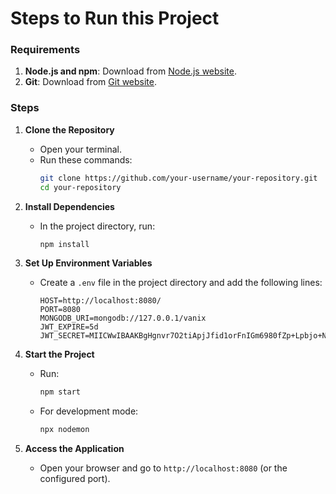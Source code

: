 # Steps to Run this Project
### Requirements
1. **Node.js and npm**: Download from [Node.js website](https://nodejs.org/).
2. **Git**: Download from [Git website](https://git-scm.com/).

### Steps

1. **Clone the Repository**
   - Open your terminal.
   - Run these commands:
     ```sh
     git clone https://github.com/your-username/your-repository.git
     cd your-repository
     ```

2. **Install Dependencies**
   - In the project directory, run:
     ```sh
     npm install
     ```

3. **Set Up Environment Variables**
   - Create a `.env` file in the project directory and add the following lines:
     ```
     HOST=http://localhost:8080/
     PORT=8080
     MONGODB_URI=mongodb://127.0.0.1/vanix
     JWT_EXPIRE=5d
     JWT_SECRET=MIICWwIBAAKBgHgnvr7O2tiApjJfid1orFnIGm6980fZp+Lpbjo+NC/0whMFga2Biw5b1G2Q/B2u0tpO1Fs/E8z7Lv1nYfr5jx2S8x6BdA4TS2kB9Kf0wn0+7wSlyikHoKhbtzwXHZl17GsyEi6wHnsqNBSauyIWhpha8i+Y+3GyaOY536H47qyXAgMBAAECgYAOphnVPXbk6lpYzdkLC1Xn5EOEuNfOLLURLxBnPWozZo26r/Mtahu/9mYhrYlvPP8r6mxta3VIil8iOdZyOLa/4d1LPd+UehgEXIJEiYXLtn7RS5eUnoPuQxssfs1kOWjdN8p6SzppleegFTvGRX4K
4. **Start the Project**
   - Run:
     ```sh
     npm start
     ```
   - For development mode:
     ```sh
     npx nodemon
     ```

5. **Access the Application**
   - Open your browser and go to `http://localhost:8080` (or the configured port).

